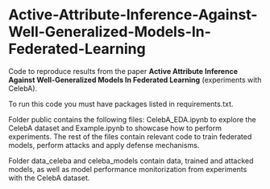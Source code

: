 # Active-Attribute-Inference-Against-Well-Generalized-Models-In-Federated-Learning
Code to reproduce results from the paper __Active Attribute Inference Against Well-Generalized Models In Federated Learning__ (experiments with CelebA).

To run this code you must have packages listed in requirements.txt.

Folder public contains the following files: CelebA_EDA.ipynb to explore the CelebA dataset and Example.ipynb to showcase how to perform experiments. The rest of the files contain relevant code to train federated models, perform attacks and apply defense mechanisms.

Folder data_celeba and celeba_models contain data, trained and attacked models, as well as model performance monitorization from experiments with the CelebA dataset.
